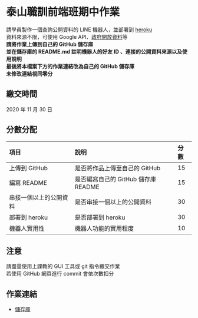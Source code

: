 # 泰山職訓前端班期中作業

請學員製作⼀個查詢公開資料的 LINE 機器⼈，並部署到 [heroku](https://festival-center.herokuapp.com/)  
資料來源不限，可使⽤ Google API、[政府開放資料](https://data.gov.tw/)等  
**請將作業上傳到自己的 GitHub 儲存庫**  
**並在儲存庫的 README.md 註明機器⼈的好友 ID 、連接的公開資料來源以及使⽤說明**  
**最後將本檔案下方的作業連結改為自己的 GitHub 儲存庫**  
**未修改連結視同零分**

## 繳交時間

2020 年 11 月 30 日

## 分數分配

| 項⽬                   | 說明                                | 分數 |
| :--------------------- | :---------------------------------- | :--- |
| 上傳到 GitHub          | 是否將作品上傳⾄自己的 GitHub       | 15   |
| 編寫 README            | 是否編寫自己的 GitHub 儲存庫 README | 15   |
| 串接⼀個以上的公開資料 | 是否串接⼀個以上的公開資料          | 30   |
| 部署到 heroku          | 是否部署到 heroku                   | 30   |
| 機器⼈實⽤性           | 機器⼈功能的實⽤程度                | 10   |

## 注意

請盡量使用上課教的 GUI 工具或 git 指令繳交作業  
若使用 GitHub 網頁進行 commit 會依次數扣分

## 作業連結

- [儲存庫](https://festival-center.herokuapp.com/)
